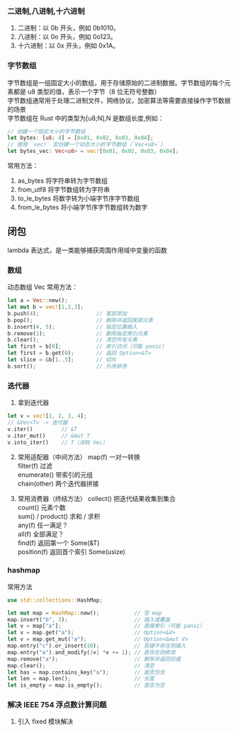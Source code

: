 ### 二进制,八进制,十六进制

1. 二进制：以 0b 开头，例如 0b1010。
2. 八进制：以 0o 开头，例如 0o123。
3. 十六进制：以 0x 开头，例如 0x1A。

### 字节数组

字节数组是一组固定大小的数组，用于存储原始的二进制数据。字节数组的每个元素都是 u8 类型的值，表示一个字节（8 位无符号整数）  
字节数组通常用于处理二进制文件，网络协议，加密算法等需要直接操作字节数据的场景  
字节数组在 Rust 中的类型为[u8;N],N 是数组长度,例如：

```rust
// 创建一个固定大小的字节数组
let bytes: [u8; 4] = [0x01, 0x02, 0x03, 0x04];
// 使用 `vec!` 宏创建一个动态大小的字节数组（`Vec<u8>`）
let bytes_vec: Vec<u8> = vec![0x01, 0x02, 0x03, 0x04];
```

常用方法：

1. as_bytes 将字符串转为字节数组
2. from_utf8 将字节数组转为字符串
3. to_le_bytes 将数字转为小端字节序字节数组
4. from_le_bytes 将小端字节序字节数组转为数字

## 闭包

lambda 表达式，是一类能够捕获周围作用域中变量的函数

### 数组

动态数组 Vec 常用方法：

```rust
let a = Vec::new();
let mut b = vec![1,2,3];
b.push(4);                  // 尾部添加
b.pop();                    // 删除并返回尾部元素
b.insert(4, 5);             // 指定位置插入
b.remove(1);                // 删除指定索引元素
b.clear();                  // 清空所有元素
let first = b[0];           // 索引访问（可能 panic）
let first = b.get(0);       // 返回 Option<&T>
let slice = &b[1..3];       // 切片
b.sort();                   // 升序排序
```

### 迭代器

1. 拿到迭代器

```rust
let v = vec![1, 2, 3, 4];
// &Vec<T> -> 迭代器
v.iter()         // &T
v.iter_mut()     // &mut T
v.into_iter()    // T（消耗 Vec）
```

2. 常用适配器（中间方法）
   map(f) 一对一转换  
   filter(f) 过滤  
   enumerate() 带索引的元组  
   chain(other) 两个迭代器拼接

3. 常用消费器（终结方法）
   collect() 把迭代结果收集到集合  
   count() 元素个数  
   sum() / product() 求和 / 求积  
   any(f) 任一满足？  
   all(f) 全部满足？  
   find(f) 返回第一个 Some(&T)  
   position(f) 返回首个索引 Some(usize)

### hashmap

常用方法

```rust
use std::collections::HashMap;

let mut map = HashMap::new();           // 空 map
map.insert("b", 3);                     // 插入或覆盖
let v = map["a"];                       // 直接索引（可能 panic）
let v = map.get("a");                   // Option<&V>
let v = map.get_mut("a");               // Option<&mut V>
map.entry("c").or_insert(10);           // 若键不存在则插入
map.entry("a").and_modify(|v| *v += 1); // 若存在则修改
map.remove("a");                        // 删除并返回旧值
map.clear();                            // 清空
let has = map.contains_key("a");        // 是否包含
let len = map.len();                    // 长度
let is_empty = map.is_empty();          // 是否为空
```

### 解决 IEEE 754 浮点数计算问题

1. 引入 fixed 模块解决
